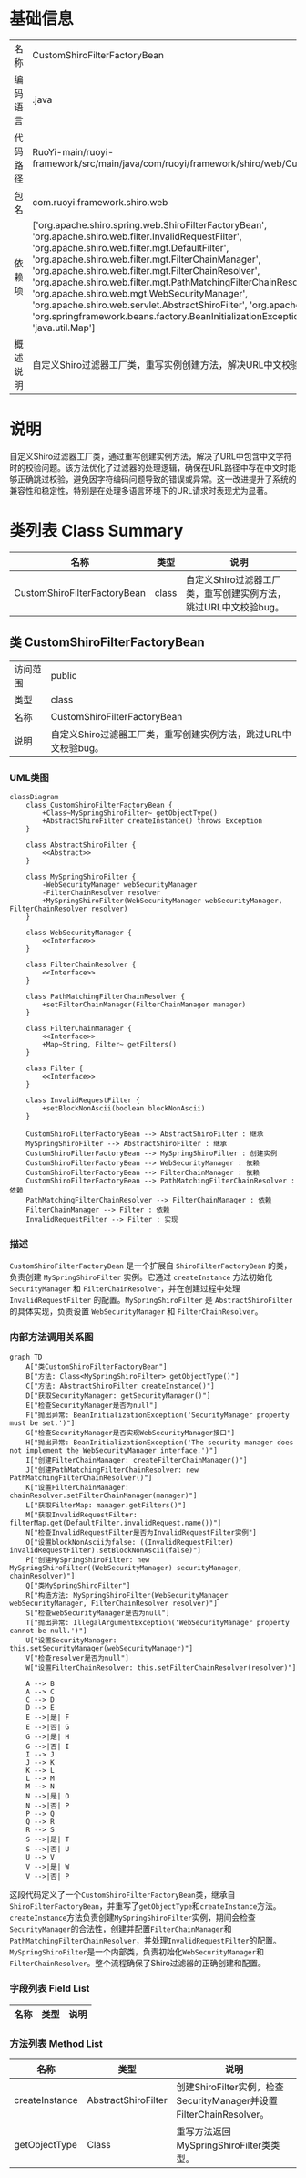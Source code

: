 # 基础信息

|      |      |
|------|------|
| 名称 | CustomShiroFilterFactoryBean |
| 编码语言 | .java |
| 代码路径 | RuoYi-main/ruoyi-framework/src/main/java/com/ruoyi/framework/shiro/web/CustomShiroFilterFactoryBean.java |
| 包名 | com.ruoyi.framework.shiro.web |
| 依赖项 | ['org.apache.shiro.spring.web.ShiroFilterFactoryBean', 'org.apache.shiro.web.filter.InvalidRequestFilter', 'org.apache.shiro.web.filter.mgt.DefaultFilter', 'org.apache.shiro.web.filter.mgt.FilterChainManager', 'org.apache.shiro.web.filter.mgt.FilterChainResolver', 'org.apache.shiro.web.filter.mgt.PathMatchingFilterChainResolver', 'org.apache.shiro.web.mgt.WebSecurityManager', 'org.apache.shiro.web.servlet.AbstractShiroFilter', 'org.apache.shiro.mgt.SecurityManager', 'org.springframework.beans.factory.BeanInitializationException', 'javax.servlet.Filter', 'java.util.Map'] |
| 概述说明 | 自定义Shiro过滤器工厂类，重写实例创建方法，解决URL中文校验问题。 |

# 说明

自定义Shiro过滤器工厂类，通过重写创建实例方法，解决了URL中包含中文字符时的校验问题。该方法优化了过滤器的处理逻辑，确保在URL路径中存在中文时能够正确跳过校验，避免因字符编码问题导致的错误或异常。这一改进提升了系统的兼容性和稳定性，特别是在处理多语言环境下的URL请求时表现尤为显著。

# 类列表 Class Summary

| 名称   | 类型  | 说明 |
|-------|------|-------------|
| CustomShiroFilterFactoryBean | class | 自定义Shiro过滤器工厂类，重写创建实例方法，跳过URL中文校验bug。 |



## 类 CustomShiroFilterFactoryBean

|      |      |
|------|------|
| 访问范围 | public |
| 类型 | class |
| 名称 | CustomShiroFilterFactoryBean |
| 说明 | 自定义Shiro过滤器工厂类，重写创建实例方法，跳过URL中文校验bug。 |


### UML类图

```mermaid
classDiagram
    class CustomShiroFilterFactoryBean {
        +Class~MySpringShiroFilter~ getObjectType()
        +AbstractShiroFilter createInstance() throws Exception
    }

    class AbstractShiroFilter {
        <<Abstract>>
    }

    class MySpringShiroFilter {
        -WebSecurityManager webSecurityManager
        -FilterChainResolver resolver
        +MySpringShiroFilter(WebSecurityManager webSecurityManager, FilterChainResolver resolver)
    }

    class WebSecurityManager {
        <<Interface>>
    }

    class FilterChainResolver {
        <<Interface>>
    }

    class PathMatchingFilterChainResolver {
        +setFilterChainManager(FilterChainManager manager)
    }

    class FilterChainManager {
        <<Interface>>
        +Map~String, Filter~ getFilters()
    }

    class Filter {
        <<Interface>>
    }

    class InvalidRequestFilter {
        +setBlockNonAscii(boolean blockNonAscii)
    }

    CustomShiroFilterFactoryBean --> AbstractShiroFilter : 继承
    MySpringShiroFilter --> AbstractShiroFilter : 继承
    CustomShiroFilterFactoryBean --> MySpringShiroFilter : 创建实例
    CustomShiroFilterFactoryBean --> WebSecurityManager : 依赖
    CustomShiroFilterFactoryBean --> FilterChainManager : 依赖
    CustomShiroFilterFactoryBean --> PathMatchingFilterChainResolver : 依赖
    PathMatchingFilterChainResolver --> FilterChainManager : 依赖
    FilterChainManager --> Filter : 依赖
    InvalidRequestFilter --> Filter : 实现
```

### 描述
`CustomShiroFilterFactoryBean` 是一个扩展自 `ShiroFilterFactoryBean` 的类，负责创建 `MySpringShiroFilter` 实例。它通过 `createInstance` 方法初始化 `SecurityManager` 和 `FilterChainResolver`，并在创建过程中处理 `InvalidRequestFilter` 的配置。`MySpringShiroFilter` 是 `AbstractShiroFilter` 的具体实现，负责设置 `WebSecurityManager` 和 `FilterChainResolver`。


### 内部方法调用关系图

```mermaid
graph TD
    A["类CustomShiroFilterFactoryBean"]
    B["方法: Class<MySpringShiroFilter> getObjectType()"]
    C["方法: AbstractShiroFilter createInstance()"]
    D["获取SecurityManager: getSecurityManager()"]
    E["检查SecurityManager是否为null"]
    F["抛出异常: BeanInitializationException('SecurityManager property must be set.')"]
    G["检查SecurityManager是否实现WebSecurityManager接口"]
    H["抛出异常: BeanInitializationException('The security manager does not implement the WebSecurityManager interface.')"]
    I["创建FilterChainManager: createFilterChainManager()"]
    J["创建PathMatchingFilterChainResolver: new PathMatchingFilterChainResolver()"]
    K["设置FilterChainManager: chainResolver.setFilterChainManager(manager)"]
    L["获取FilterMap: manager.getFilters()"]
    M["获取InvalidRequestFilter: filterMap.get(DefaultFilter.invalidRequest.name())"]
    N["检查InvalidRequestFilter是否为InvalidRequestFilter实例"]
    O["设置blockNonAscii为false: ((InvalidRequestFilter) invalidRequestFilter).setBlockNonAscii(false)"]
    P["创建MySpringShiroFilter: new MySpringShiroFilter((WebSecurityManager) securityManager, chainResolver)"]
    Q["类MySpringShiroFilter"]
    R["构造方法: MySpringShiroFilter(WebSecurityManager webSecurityManager, FilterChainResolver resolver)"]
    S["检查webSecurityManager是否为null"]
    T["抛出异常: IllegalArgumentException('WebSecurityManager property cannot be null.')"]
    U["设置SecurityManager: this.setSecurityManager(webSecurityManager)"]
    V["检查resolver是否为null"]
    W["设置FilterChainResolver: this.setFilterChainResolver(resolver)"]

    A --> B
    A --> C
    C --> D
    D --> E
    E -->|是| F
    E -->|否| G
    G -->|是| H
    G -->|否| I
    I --> J
    J --> K
    K --> L
    L --> M
    M --> N
    N -->|是| O
    N -->|否| P
    P --> Q
    Q --> R
    R --> S
    S -->|是| T
    S -->|否| U
    U --> V
    V -->|是| W
    V -->|否| P
```

这段代码定义了一个`CustomShiroFilterFactoryBean`类，继承自`ShiroFilterFactoryBean`，并重写了`getObjectType`和`createInstance`方法。`createInstance`方法负责创建`MySpringShiroFilter`实例，期间会检查`SecurityManager`的合法性，创建并配置`FilterChainManager`和`PathMatchingFilterChainResolver`，并处理`InvalidRequestFilter`的配置。`MySpringShiroFilter`是一个内部类，负责初始化`WebSecurityManager`和`FilterChainResolver`。整个流程确保了Shiro过滤器的正确创建和配置。

### 字段列表 Field List

| 名称  | 类型  | 说明 |
|-------|-------|------|

### 方法列表 Method List

| 名称  | 类型  | 说明 |
|-------|-------|------|
| createInstance | AbstractShiroFilter | 创建ShiroFilter实例，检查SecurityManager并设置FilterChainResolver。 |
| getObjectType | Class<MySpringShiroFilter> | 重写方法返回MySpringShiroFilter类类型。 |




